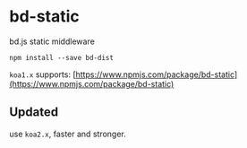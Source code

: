# bd-static
bd.js static middleware

```shell
npm install --save bd-dist
```

`koa1.x` supports: [https://www.npmjs.com/package/bd-static](https://www.npmjs.com/package/bd-static)

## Updated

use `koa2.x`, faster and stronger.

